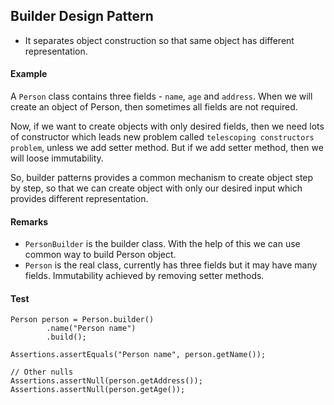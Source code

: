 ## Builder Design Pattern

- It separates object construction so that same object has different representation.


#### Example
A `Person` class contains three fields - `name`, `age` and `address`. 
When we will create an object of Person, then sometimes all fields are not required. 

Now, if we want to create objects with only desired fields, then we need lots of constructor 
which leads new problem called `telescoping constructors problem`, unless we add setter method. 
But if we add setter method, then we will loose immutability.

So, builder patterns provides a common mechanism to create object step by step, so that we can create object
with only our desired input which provides different representation.


#### Remarks

- `PersonBuilder` is the builder class. With the help of this we can use common way to build Person object.
- `Person` is the real class, currently has three fields but it may have many fields. Immutability achieved by 
removing setter methods.

#### Test
```
Person person = Person.builder()
        .name("Person name")
        .build();

Assertions.assertEquals("Person name", person.getName());

// Other nulls
Assertions.assertNull(person.getAddress());
Assertions.assertNull(person.getAge());
```